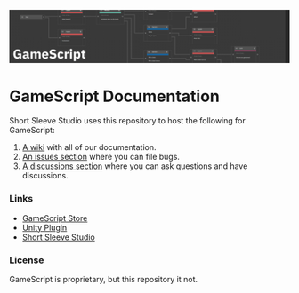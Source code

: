 <img src=".github/splash.png" alt="GameScript" /><br/>
# GameScript Documentation
Short Sleeve Studio uses this repository to host the following for GameScript:
1. [A wiki](https://github.com/ShortSleeveStudio/GameScriptDocumentation/wiki) with all of our documentation.
2. [An issues section](https://github.com/ShortSleeveStudio/GameScriptDocumentation/issues) where you can file bugs.
3. [A discussions section](https://github.com/ShortSleeveStudio/GameScriptDocumentation/discussions) where you can ask questions and have discussions.

### Links
- [GameScript Store](https://github.com/ShortSleeveStudio/GameScriptDocumentation)
- [Unity Plugin](https://github.com/ShortSleeveStudio/GameScriptUnity)
- [Short Sleeve Studio](https://www.shortsleeve.studio/gamescript)

### License
GameScript is proprietary, but this repository it not.
